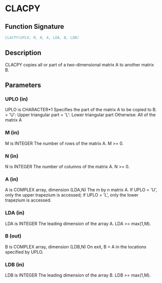 # CLACPY

## Function Signature

```fortran
CLACPY(UPLO, M, N, A, LDA, B, LDB)
```

## Description


 CLACPY copies all or part of a two-dimensional matrix A to another
 matrix B.

## Parameters

### UPLO (in)

UPLO is CHARACTER*1 Specifies the part of the matrix A to be copied to B. = 'U': Upper triangular part = 'L': Lower triangular part Otherwise: All of the matrix A

### M (in)

M is INTEGER The number of rows of the matrix A. M >= 0.

### N (in)

N is INTEGER The number of columns of the matrix A. N >= 0.

### A (in)

A is COMPLEX array, dimension (LDA,N) The m by n matrix A. If UPLO = 'U', only the upper trapezium is accessed; if UPLO = 'L', only the lower trapezium is accessed.

### LDA (in)

LDA is INTEGER The leading dimension of the array A. LDA >= max(1,M).

### B (out)

B is COMPLEX array, dimension (LDB,N) On exit, B = A in the locations specified by UPLO.

### LDB (in)

LDB is INTEGER The leading dimension of the array B. LDB >= max(1,M).

